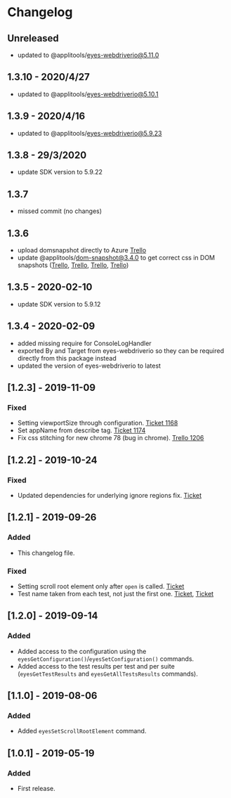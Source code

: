 # Changelog

## Unreleased
- updated to @applitools/eyes-webdriverio@5.11.0


## 1.3.10 - 2020/4/27

- updated to @applitools/eyes-webdriverio@5.10.1

## 1.3.9 - 2020/4/16

- updated to @applitools/eyes-webdriverio@5.9.23

## 1.3.8 - 29/3/2020

- update SDK version to 5.9.22

## 1.3.7

- missed commit (no changes)

## 1.3.6

- upload domsnapshot directly to Azure [Trello](https://trello.com/c/ZCLJo8Fy/241-upload-dom-directly-to-azure)
- update @applitools/dom-snapshot@3.4.0 to get correct css in DOM snapshots ([Trello](https://trello.com/c/3BFtM4hx/188-hidden-spinners-in-text-field-are-visible-in-firefox), [Trello](https://trello.com/c/S4XT7ONp/192-vg-dom-snapshot-deletes-duplicate-keys-from-css-rules), [Trello](https://trello.com/c/mz8CKKB7/173-selector-not-seen-as-it-should-be-issue-with-css-variable), [Trello](https://trello.com/c/KZ25vktg/245-edge-screenshot-different-from-chrome-and-ff))

## 1.3.5 - 2020-02-10

- update SDK version to 5.9.12

## 1.3.4 - 2020-02-09
- added missing require for ConsoleLogHandler
- exported By and Target from eyes-webdriverio so they can be required directly from this package instead
- updated the version of eyes-webdriverio to latest

## [1.2.3] - 2019-11-09 
### Fixed
- Setting viewportSize through configuration. [Ticket 1168](https://trello.com/c/yPqI3erm)
- Set appName from describe tag. [Ticket 1174](https://trello.com/c/gIlKtwZU)
- Fix css stitching for new chrome 78 (bug in chrome). [Trello 1206](https://trello.com/c/euVqe1Sv)

## [1.2.2] - 2019-10-24
### Fixed
- Updated dependencies for underlying ignore regions fix. [Ticket](https://trello.com/c/E97HesbG)

## [1.2.1] - 2019-09-26
### Added
- This changelog file.
### Fixed
- Setting scroll root element only after `open` is called. [Ticket](https://trello.com/c/0NRouZgA)
- Test name taken from each test, not just the first one.  [Ticket](https://trello.com/c/eOhBTH5r), [Ticket](https://trello.com/c/0NRouZgA)

## [1.2.0] - 2019-09-14
### Added
- Added access to the configuration using the `eyesGetConfiguration()`/`eyesSetConfiguration()` commands.
- Added access to the test results per test and per suite (`eyesGetTestResults` and `eyesGetAllTestsResults` commands).

## [1.1.0] - 2019-08-06
### Added
- Added `eyesSetScrollRootElement` command.

## [1.0.1] - 2019-05-19
### Added
- First release.
 
 
